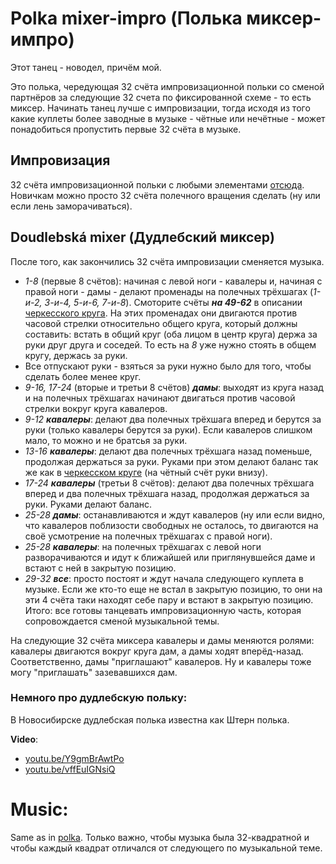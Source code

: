 Polka mixer-impro (Полька миксер-импро)
=====================
Этот танец - новодел, причём мой.

Это полька, чередующая 32 счёта импровизационной польки со сменой партнёров за следующие 32 счета по фиксированной схеме - то есть миксер. Начинать танец лучше с импровизации, тогда исходя из того какие куплеты более заводные в музыке - чётные или нечётные - может понадобиться пропустить первые 32 счёта в музыке.

## Импровизация
32 счёта импровизационной польки с любыми элементами [отсюда](polka.md). Новичкам можно просто 32 счёта полечного вращения сделать (ну или если лень заморачиваться).

## Doudlebská mixer (Дудлебский миксер)
После того, как закончились 32 счёта импровизации сменяется музыка.

- _1-8_ (первые 8 счётов): начиная с левой ноги - кавалеры и, начиная с правой ноги - дамы - делают променады на полечных трёхшагах (_1-и-2, 3-и-4, 5-и-6, 7-и-8_). Смоторите счёты ___на 49-62___ в описании [черкесского круга](cercle-circassien.md). На этих променадах они двигаются против часовой стрелки относительно общего круга, который должны составить: встать в общий круг (оба лицом в центр круга) держа за руки друг друга и соседей. То есть на _8_ уже нужно стоять в общем кругу, держась за руки.
- Все отпускают руки - взяться за руки нужно было для того, чтобы сделать более менее круг.
- _9-16, 17-24_ (вторые и третьи 8 счётов) ___дамы___: выходят из круга назад и на полечных трёхшагах начинают двигаться против часовой стрелки вокруг круга кавалеров.
- _9-12_ ___кавалеры___: делают два полечных трёхшага вперед и берутся за руки (только кавалеры берутся за руки). Если кавалеров слишком мало, то можно и не братсья за руки.
- _13-16_ ___кавалеры___: делают два полечных трёхшага назад поменьше, продолжая держаться за руки. Руками при этом делают баланс так же как в [черкесском круге](cercle-circassien.md) (на чётный счёт руки внизу).
- _17-24_ ___кавалеры___ (третьи 8 счётов): делают два полечных трёхшага вперед и два полечных трёхшага назад, продолжая держаться за руки. Руками делают баланс.
- _25-28_ ___дамы___: останавливаются и ждут кавалеров (ну или если видно, что кавалеров поблизости свободных не осталось, то двигаются на своё усмотрение на полечных трёхшагах с правой ноги).
- _25-28_ ___кавалеры___: на полечных трёхшагах с левой ноги разворачиваются и идут к ближайшей или приглянувшейся даме и встают с ней в закрытую позицию.
- _29-32_ ___все___: просто постоят и ждут начала следующего куплета в музыке. Если же кто-то еще не встал в закрытую позицию, то они на эти 4 счёта таки находят себе пару и встают в закрытую позицию. Итого: все готовы танцевать импровизационную часть, которая сопровождается сменой музыкальной темы.

На следующие 32 счёта миксера кавалеры и дамы меняются ролями: кавалеры двигаются вокруг круга дам, а дамы ходят вперёд-назад. Соответственно, дамы "приглашают" кавалеров. Ну и кавалеры тоже могу "приглашать" зазевавшихся дам. 

### Немного про дудлебскую польку:
В Новосибирске дудлебская полька известна как Штерн полька.

__Video__:

- [youtu.be/Y9gmBrAwtPo](https://www.youtube.com/watch?v=Y9gmBrAwtPo)
- [youtu.be/vffEuIGNsiQ](https://www.youtube.com/watch?v=vffEuIGNsiQ)

Music:
======
Same as in [polka](polka.md). Только важно, чтобы музыка была 32-квадратной и чтобы каждый квадрат отличался от следующего по музыкальной теме.
